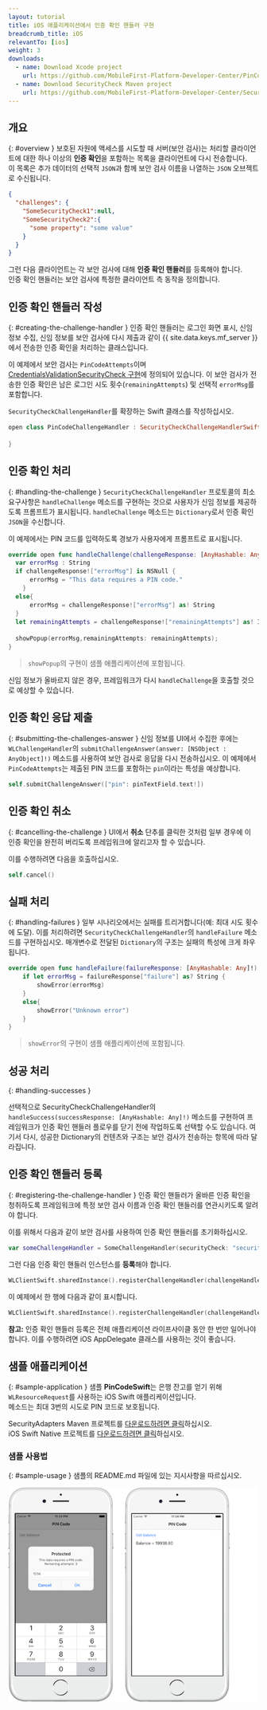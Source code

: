 ```yaml
---
layout: tutorial
title: iOS 애플리케이션에서 인증 확인 핸들러 구현
breadcrumb_title: iOS
relevantTo: [ios]
weight: 3
downloads:
  - name: Download Xcode project
    url: https://github.com/MobileFirst-Platform-Developer-Center/PinCodeSwift/tree/release80
  - name: Download SecurityCheck Maven project
    url: https://github.com/MobileFirst-Platform-Developer-Center/SecurityCheckAdapters/tree/release80
---
```

<!-- NLS_CHARSET=UTF-8 -->
## 개요
{: #overview }
보호된 자원에 액세스를 시도할 때 서버(보안 검사)는 처리할 클라이언트에 대한 하나 이상의 **인증 확인**을 포함하는 목록을 클라이언트에 다시 전송합니다.  
이 목록은 추가 데이터의 선택적 `JSON`과 함께 보안 검사 이름을 나열하는 `JSON` 오브젝트로 수신됩니다.

```json
{
  "challenges": {
    "SomeSecurityCheck1":null,
    "SomeSecurityCheck2":{
      "some property": "some value"
    }
  }
}
```

그런 다음 클라이언트는 각 보안 검사에 대해 **인증 확인 핸들러**를 등록해야 합니다.  
인증 확인 핸들러는 보안 검사에 특정한 클라이언트 측 동작을 정의합니다.

## 인증 확인 핸들러 작성
{: #creating-the-challenge-handler }
인증 확인 핸들러는 로그인 화면 표시, 신임 정보 수집, 신임 정보를 보안 검사에 다시 제출과 같이 {{ site.data.keys.mf_server }}에서 전송한 인증 확인을 처리하는 클래스입니다.

이 예제에서 보안 검사는 `PinCodeAttempts`이며 [CredentialsValidationSecurityCheck 구현](../security-check)에 정의되어 있습니다. 이 보안 검사가 전송한 인증 확인은 남은 로그인 시도 횟수(`remainingAttempts`) 및 선택적 `errorMsg`를 포함합니다.

`SecurityCheckChallengeHandler`를 확장하는 Swift 클래스를 작성하십시오.

```swift
open class PinCodeChallengeHandler : SecurityCheckChallengeHandlerSwift {

}
```

## 인증 확인 처리
{: #handling-the-challenge }
`SecurityCheckChallengeHandler` 프로토콜의 최소 요구사항은 `handleChallenge` 메소드를 구현하는 것으로 사용자가 신임 정보를 제공하도록 프롬프트가 표시됩니다. `handleChallenge` 메소드는 `Dictionary`로서 인증 확인 `JSON`을 수신합니다.

이 예제에서는 PIN 코드를 입력하도록 경보가 사용자에게 프롬프트로 표시됩니다.

```swift
override open func handleChallenge(challengeResponse: [AnyHashable: Any]!) {
  var errorMsg : String
  if challengeResponse!["errorMsg"] is NSNull {
      errorMsg = "This data requires a PIN code."
    }
  else{
      errorMsg = challengeResponse!["errorMsg"] as! String
  }
  let remainingAttempts = challengeResponse!["remainingAttempts"] as! Int + 2;

  showPopup(errorMsg,remainingAttempts: remainingAttempts);
}
```

> `showPopup`의 구현이 샘플 애플리케이션에 포함됩니다.

신임 정보가 올바르지 않은 경우, 프레임워크가 다시 `handleChallenge`을 호출할 것으로 예상할 수 있습니다.

## 인증 확인 응답 제출
{: #submitting-the-challenges-answer }
신임 정보를 UI에서 수집한 후에는 `WLChallengeHandler`의 `submitChallengeAnswer(answer: [NSObject : AnyObject]!)` 메소드를 사용하여 보안 검사로 응답을 다시 전송하십시오. 이 예제에서 `PinCodeAttempts`는 제출된 PIN 코드를 포함하는 `pin`이라는 특성을 예상합니다.

```swift
self.submitChallengeAnswer(["pin": pinTextField.text!])
```

## 인증 확인 취소
{: #cancelling-the-challenge }
UI에서 **취소** 단추를 클릭한 것처럼 일부 경우에 이 인증 확인을 완전히 버리도록 프레임워크에 알리고자 할 수 있습니다.

이를 수행하려면 다음을 호출하십시오.

```swift
self.cancel()
```

## 실패 처리
{: #handling-failures }
일부 시나리오에서는 실패를 트리거합니다(예: 최대 시도 횟수에 도달). 이를 처리하려면 `SecurityCheckChallengeHandler`의 `handleFailure` 메소드를 구현하십시오.
매개변수로 전달된 `Dictionary`의 구조는 실패의 특성에 크게 좌우됩니다.

```swift
override open func handleFailure(failureResponse: [AnyHashable: Any]!) {
    if let errorMsg = failureResponse["failure"] as? String {
        showError(errorMsg)
    }
    else{
        showError("Unknown error")
    }
}
```

> `showError`의 구현이 샘플 애플리케이션에 포함됩니다.

## 성공 처리
{: #handling-successes }

선택적으로 SecurityCheckChallengeHandler의 `handleSuccess(successResponse: [AnyHashable: Any]!)` 메소드를 구현하여 프레임워크가 인증 확인 핸들러 플로우를 닫기 전에 작업하도록 선택할 수도 있습니다. 여기서 다시, 성공한 Dictionary의 컨텐츠와 구조는 보안 검사가 전송하는 항목에 따라 달라집니다.

## 인증 확인 핸들러 등록
{: #registering-the-challenge-handler }
인증 확인 핸들러가 올바른 인증 확인을 청취하도록 프레임워크에 특정 보안 검사 이름과 인증 확인 핸들러를 연관시키도록 알려야 합니다.

이를 위해서 다음과 같이 보안 검사를 사용하여 인증 확인 핸들러를 초기화하십시오.

```swift
var someChallengeHandler = SomeChallengeHandler(securityCheck: "securityCheckName”);
```

그런 다음 인증 확인 핸들러 인스턴스를 **등록**해야 합니다.

```swift
WLClientSwift.sharedInstance().registerChallengeHandler(challengeHandler: someChallengeHandler);
```

이 예제에서 한 행에 다음과 같이 표시합니다.

```swift
WLClientSwift.sharedInstance().registerChallengeHandler(challengeHandler: PinCodeChallengeHandler(securityCheck: securityCheck));
```

**참고:** 인증 확인 핸들러 등록은 전체 애플리케이션 라이프사이클 동안 한 번만 일어나야 합니다. 이를 수행하려면 iOS AppDelegate 클래스를 사용하는 것이 좋습니다.

## 샘플 애플리케이션
{: #sample-application }
샘플 **PinCodeSwift**는 은행 잔고를 얻기 위해 `WLResourceRequest`를 사용하는 iOS Swift 애플리케이션입니다.  
메소드는 최대 3번의 시도로 PIN 코드로 보호됩니다.

SecurityAdapters Maven 프로젝트를 [다운로드하려면 클릭](https://github.com/MobileFirst-Platform-Developer-Center/SecurityCheckAdapters/tree/release80)하십시오.  
iOS Swift Native 프로젝트를 [다운로드하려면 클릭](https://github.com/MobileFirst-Platform-Developer-Center/PinCodeSwift/tree/release80)하십시오.

### 샘플 사용법
{: #sample-usage }
샘플의 README.md 파일에 있는 지시사항을 따르십시오.

![샘플 애플리케이션](sample-application.png)
